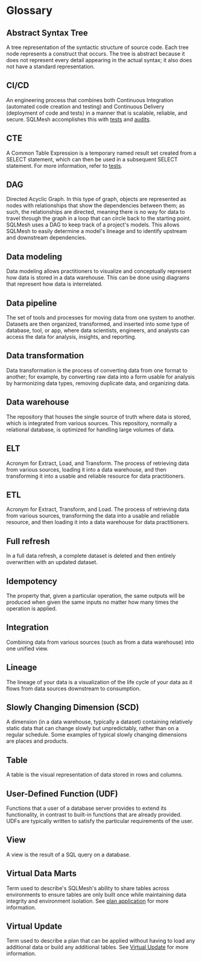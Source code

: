 # Glossary

## Abstract Syntax Tree
A tree representation of the syntactic structure of source code. Each tree node represents a construct that occurs. The tree is abstract because it does not represent every detail appearing in the actual syntax; it also does not have a standard representation.

## CI/CD
An engineering process that combines both Continuous Integration (automated code creation and testing) and Continuous Delivery (deployment of code and tests) in a manner that is scalable, reliable, and secure. SQLMesh accomplishes this with [tests](tests.md) and [audits](audits.md).

## CTE
A Common Table Expression is a temporary named result set created from a SELECT statement, which can then be used in a subsequent SELECT statement. For more information, refer to [tests](tests.md).

## DAG
Directed Acyclic Graph. In this type of graph, objects are represented as nodes with relationships that show the dependencies between them; as such, the relationships are directed, meaning there is no way for data to travel through the graph in a loop that can circle back to the starting point. SQLMesh uses a DAG to keep track of a project's models. This allows SQLMesh to easily determine a model's lineage and to identify upstream and downstream dependencies.

## Data modeling
Data modeling allows practitioners to visualize and conceptually represent how data is stored in a data warehouse. This can be done using diagrams that represent how data is interrelated.

## Data pipeline
The set of tools and processes for moving data from one system to another. Datasets are then organized, transformed, and inserted into some type of database, tool, or app, where data scientists, engineers, and analysts can access the data for analysis, insights, and reporting.

## Data transformation
Data transformation is the process of converting data from one format to another; for example, by converting raw data into a form usable for analysis by harmonizing data types, removing duplicate data, and organizing data.

## Data warehouse
The repository that houses the single source of truth where data is stored, which is integrated from various sources. This repository, normally a relational database, is optimized for handling large volumes of data.

## ELT
Acronym for Extract, Load, and Transform. The process of retrieving data from various sources, loading it into a data warehouse, and then transforming it into a usable and reliable resource for data practitioners.

## ETL
Acronym for Extract, Transform, and Load. The process of retrieving data from various sources, transforming the data into a usable and reliable resource, and then loading it into a data warehouse for data practitioners.

## Full refresh
In a full data refresh, a complete dataset is deleted and then entirely overwritten with an updated dataset.

## Idempotency
The property that, given a particular operation, the same outputs will be produced when given the same inputs no matter how many times the operation is applied.

## Integration
Combining data from various sources (such as from a data warehouse) into one unified view.

## Lineage
The lineage of your data is a visualization of the life cycle of your data as it flows from data sources downstream to consumption.

## Slowly Changing Dimension (SCD)
A dimension (in a data warehouse, typically a dataset) containing relatively static data that can change slowly but unpredictably, rather than on a regular schedule. Some examples of typical slowly changing dimensions are places and products.

## Table
A table is the visual representation of data stored in rows and columns.

## User-Defined Function (UDF)
Functions that a user of a database server provides to extend its functionality, in contrast to built-in functions that are already provided. UDFs are typically written to satisfy the particular requirements of the user.

## View
A view is the result of a SQL query on a database.

## Virtual Data Marts
Term used to describe's SQLMesh's ability to share tables across environments to ensure tables are only built once while maintaining data integrity and environment isolation. See [plan application](plans.md#plan-application) for more information. 

## Virtual Update
Term used to describe a plan that can be applied without having to load any additional data or build any additional tables. See [Virtual Update](plans.md#virtual-update) for more information.
